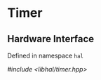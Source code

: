 # Timer

## Hardware Interface
Defined in namespace `hal`

*#include <libhal/timer.hpp>*

```{doxygenclass} hal::timer
```